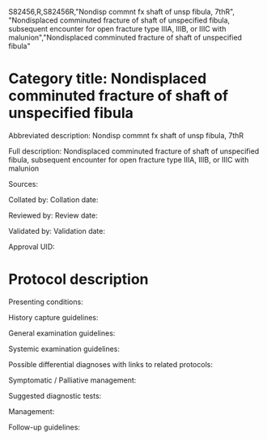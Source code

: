 S82456,R,S82456R,"Nondisp commnt fx shaft of unsp fibula, 7thR", "Nondisplaced comminuted fracture of shaft of unspecified fibula, subsequent encounter for open fracture type IIIA, IIIB, or IIIC with malunion","Nondisplaced comminuted fracture of shaft of unspecified fibula"
# Category title: Nondisplaced comminuted fracture of shaft of unspecified fibula

Abbreviated description: Nondisp commnt fx shaft of unsp fibula, 7thR

Full description: Nondisplaced comminuted fracture of shaft of unspecified fibula, subsequent encounter for open fracture type IIIA, IIIB, or IIIC with malunion

Sources:

Collated by:
Collation date:

Reviewed by:
Review date:

Validated by:
Validation date:

Approval UID:

# Protocol description

Presenting conditions:

History capture guidelines:

General examination guidelines:

Systemic examination guidelines:

Possible differential diagnoses with links to related protocols:

Symptomatic / Palliative management:

Suggested diagnostic tests:

Management:

Follow-up guidelines:
